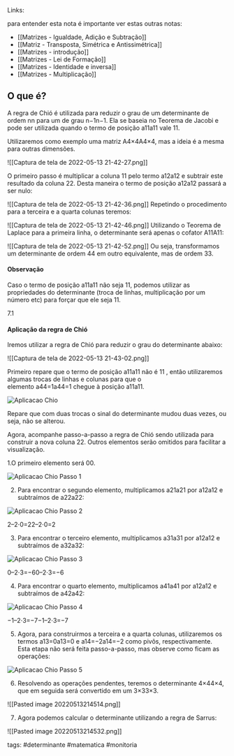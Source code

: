 Links: 

para entender esta nota é importante ver estas outras notas:
- [[Matrizes - Igualdade, Adição e Subtração]]
- [[Matriz - Transposta, Simétrica e Antissimétrica]]
- [[Matrizes - introdução]]
- [[Matrizes - Lei de Formação]]
- [[Matrizes - Identidade e inversa]]
- [[Matrizes - Multiplicação]]

## O que é?
A regra de Chió é utilizada para reduzir o grau de um determinante de ordem nn para um de grau n−1n−1. Ela se baseia no Teorema de Jacobi e pode ser utilizada quando o termo de posição a11a11 vale 11.

Utilizaremos como exemplo uma matriz A4×4A4×4, mas a ideia é a mesma para outras dimensões.

![[Captura de tela de 2022-05-13 21-42-27.png]]

O primeiro passo é multiplicar a coluna 11 pelo termo a12a12 e subtrair este resultado da coluna 22. Desta maneira o termo de posição a12a12 passará a ser nulo:  

![[Captura de tela de 2022-05-13 21-42-36.png]]
Repetindo o procedimento para a terceira e a quarta colunas teremos:


![[Captura de tela de 2022-05-13 21-42-46.png]]
Utilizando o Teorema de Laplace para a primeira linha, o determinante será apenas o cofator A11A11:  


![[Captura de tela de 2022-05-13 21-42-52.png]]
Ou seja, transformamos um determinante de ordem 44 em outro equivalente, mas de ordem 33.

#### Observação

Caso o termo de posição a11a11 não seja 11, podemos utilizar as propriedades do determinante (troca de linhas, multiplicação por um número etc) para forçar que ele seja 11.

7.1

#### Aplicação da regra de Chió

Iremos utilizar a regra de Chió para reduzir o grau do determinante abaixo:  

![[Captura de tela de 2022-05-13 21-43-02.png]]

Primeiro repare que o termo de posição a11a11 não é 11 , então utilizaremos algumas trocas de linhas e colunas para que o elemento a44=1a44=1 chegue à posição a11a11.

![Aplicacao Chio](https://matika.com.br/images/77/aplicacao_chio.svg)

Repare que com duas trocas o sinal do determinante mudou duas vezes, ou seja, não se alterou.

Agora, acompanhe passo-a-passo a regra de Chió sendo utilizada para construir a nova coluna 22. Outros elementos serão omitidos para facilitar a visualização.

1.O primeiro elemento será 00.

![Aplicacao Chio Passo 1](https://matika.com.br/images/97/aplicacao_chio_passo_1.svg)

2. Para encontrar o segundo elemento, multiplicamos a21a21 por a12a12 e subtraímos de a22a22:

![Aplicacao Chio Passo 2](https://matika.com.br/images/104/aplicacao_chio_passo_2.svg)

2–2⋅0=22–2⋅0=2

3. Para encontrar o terceiro elemento, multiplicamos a31a31 por a12a12 e subtraímos de a32a32:

![Aplicacao Chio Passo 3](https://matika.com.br/images/106/aplicacao_chio_passo_3.svg)

0–2⋅3=−60–2⋅3=−6

4. Para encontrar o quarto elemento, multiplicamos a41a41 por a12a12 e subtraímos de a42a42:

![Aplicacao Chio Passo 4](https://matika.com.br/images/105/aplicacao_chio_passo_4.svg)

−1–2⋅3=−7−1–2⋅3=−7

5. Agora, para construirmos a terceira e a quarta colunas, utilizaremos os termos a13=0a13=0 e a14=−2a14=−2 como pivôs, respectivamente.  
Esta etapa não será feita passo-a-passo, mas observe como ficam as operações:

![Aplicacao Chio Passo 5](https://matika.com.br/images/103/aplicacao_chio_passo_5.svg)

6. Resolvendo as operações pendentes, teremos o determinante 4×44×4, que em seguida será convertido em um 3×33×3.

![[Pasted image 20220513214514.png]]

7. Agora podemos calcular o determinante utilizando a regra de Sarrus:

![[Pasted image 20220513214532.png]]

tags: #determinante #matematica #monitoria